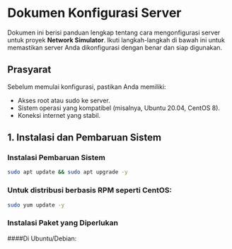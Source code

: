 # Dokumen Konfigurasi Server

Dokumen ini berisi panduan lengkap tentang cara mengonfigurasi server untuk proyek **Network Simulator**. Ikuti langkah-langkah di bawah ini untuk memastikan server Anda dikonfigurasi dengan benar dan siap digunakan.

## Prasyarat

Sebelum memulai konfigurasi, pastikan Anda memiliki:

- Akses root atau sudo ke server.
- Sistem operasi yang kompatibel (misalnya, Ubuntu 20.04, CentOS 8).
- Koneksi internet yang stabil.

## 1. Instalasi dan Pembaruan Sistem

### Instalasi Pembaruan Sistem

```bash
sudo apt update && sudo apt upgrade -y
```
### Untuk distribusi berbasis RPM seperti CentOS:

```bash
sudo yum update -y
```

### Instalasi Paket yang Diperlukan
####Di Ubuntu/Debian:

